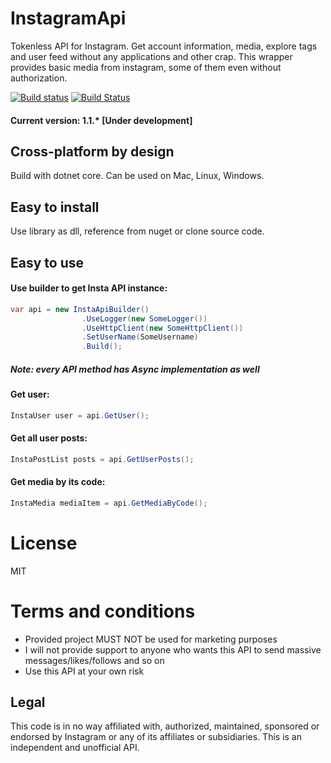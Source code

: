 # InstagramApi
Tokenless API for Instagram. Get account information, media, explore tags and user feed without any applications and other crap.
This wrapper provides basic media from instagram, some of them even without authorization.

[![Build status](https://ci.appveyor.com/api/projects/status/83fewc6yvre766ll?svg=true)](https://ci.appveyor.com/project/a-legotin/instagramapi)
[![Build Status](https://travis-ci.org/a-legotin/InstagramApi.svg?branch=master)](https://travis-ci.org/a-legotin/InstagramApi)

#### Current version: 1.1.* [Under development]


## Cross-platform by design
Build with dotnet core. Can be used on Mac, Linux, Windows.

## Easy to install
Use library as dll, reference from nuget or clone source code.

## Easy to use
#### Use builder to get Insta API instance:
```c#
var api = new InstaApiBuilder()
                .UseLogger(new SomeLogger())
                .UseHttpClient(new SomeHttpClient())
                .SetUserName(SomeUsername)
                .Build();
```
##### Note: every API method has Async implementation as well
#### Get user:
```c#
InstaUser user = api.GetUser();
```

#### Get all user posts:
```c#
InstaPostList posts = api.GetUserPosts();
```

#### Get media by its code:
```c#
InstaMedia mediaItem = api.GetMediaByCode();
```

# License

MIT

# Terms and conditions

- Provided project MUST NOT be used for marketing purposes
- I will not provide support to anyone who wants this API to send massive messages/likes/follows and so on
- Use this API at your own risk

## Legal

This code is in no way affiliated with, authorized, maintained, sponsored or endorsed by Instagram or any of its affiliates or subsidiaries. This is an independent and unofficial API.
